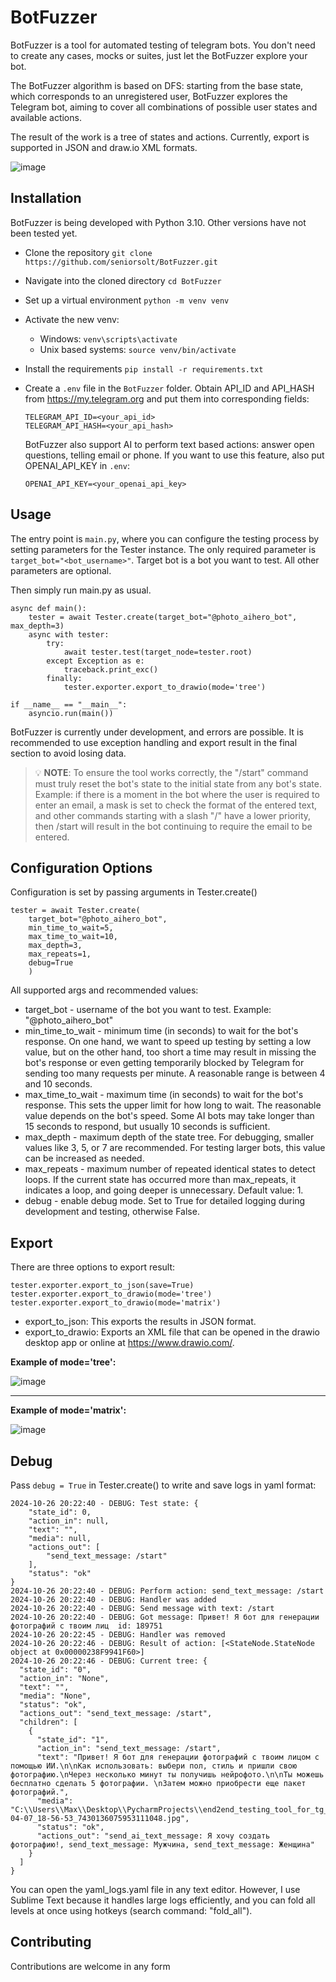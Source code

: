# BotFuzzer

BotFuzzer is a tool for automated testing of telegram bots. You don't need to create any cases, mocks or suites, 
just let the BotFuzzer explore your bot.

The BotFuzzer algorithm is based on DFS: starting from the base state, which corresponds to an unregistered user, BotFuzzer explores the Telegram bot, aiming to cover all combinations of possible user states and available actions.

The result of the work is a tree of states and actions. Currently, export is supported in JSON and draw.io XML formats.

![image](https://github.com/user-attachments/assets/f6b1b0dc-a692-4ff2-ba5b-79f591b7b722)



## Installation

BotFuzzer is being developed with Python 3.10. Other versions have not been tested yet.

- Clone the repository `git clone https://github.com/seniorsolt/BotFuzzer.git`
- Navigate into the cloned directory `cd BotFuzzer`
- Set up a virtual environment `python -m venv venv`
- Activate the new venv:
    - Windows: `venv\scripts\activate`
    - Unix based systems: `source venv/bin/activate`
- Install the requirements `pip install -r requirements.txt`

- Create a `.env` file in the `BotFuzzer` folder. Obtain API_ID and API_HASH from https://my.telegram.org and put them into corresponding fields:

  ```
  TELEGRAM_API_ID=<your_api_id>
  TELEGRAM_API_HASH=<your_api_hash>
  ```
  
  BotFuzzer also support AI to perform text based actions: answer open questions, telling email or phone.
  If you want to use this feature, also put OPENAI_API_KEY in `.env`:

  ```
  OPENAI_API_KEY=<your_openai_api_key>
  ```
  
## Usage

The entry point is `main.py`, where you can configure the testing process by setting parameters for the Tester instance. The only required parameter is `target_bot="<bot_username>"`. Target bot is a bot you want to test. All other parameters are optional.

Then simply run main.py as usual.

```
async def main():
    tester = await Tester.create(target_bot="@photo_aihero_bot", max_depth=3)
    async with tester:
        try:
            await tester.test(target_node=tester.root)
        except Exception as e:
            traceback.print_exc()
        finally:
            tester.exporter.export_to_drawio(mode='tree')

if __name__ == "__main__":
    asyncio.run(main())
```

 BotFuzzer is currently under development, and errors are possible. 
 It is recommended to use exception handling and export result in the final section to avoid losing data.

> 💡 **NOTE**: To ensure the tool works correctly, the "/start" command must truly reset the bot's state to the initial state from any bot's state. Example: if there is a moment in the bot where the user is required to enter an email, a mask is set to check the format of the entered text, and other commands starting with a slash "/" have a lower priority, then /start will result in the bot continuing to require the email to be entered.

## Configuration Options

Configuration is set by passing arguments in Tester.create()
```
tester = await Tester.create(
    target_bot="@photo_aihero_bot",
    min_time_to_wait=5,
    max_time_to_wait=10,
    max_depth=3,
    max_repeats=1,
    debug=True
    )
```

All supported args and recommended values:
* target_bot - username of the bot you want to test. Example: "@photo_aihero_bot"
* min_time_to_wait - minimum time (in seconds) to wait for the bot's response. On one hand, we want to speed up testing by setting a low value, but on the other hand, too short a time may result in missing the bot's response or even getting temporarily blocked by Telegram for sending too many requests per minute. A reasonable range is between 4 and 10 seconds.
* max_time_to_wait - maximum time (in seconds) to wait for the bot's response. This sets the upper limit for how long to wait. The reasonable value depends on the bot's speed. Some AI bots may take longer than 15 seconds to respond, but usually 10 seconds is sufficient.
* max_depth - maximum depth of the state tree. For debugging, smaller values like 3, 5, or 7 are recommended. For testing larger bots, this value can be increased as needed.
* max_repeats - maximum number of repeated identical states to detect loops. If the current state has occurred more than max_repeats, it indicates a loop, and going deeper is unnecessary. Default value: 1.
* debug - enable debug mode. Set to True for detailed logging during development and testing, otherwise False.

## Export

There are three options to export result:

```
tester.exporter.export_to_json(save=True)
tester.exporter.export_to_drawio(mode='tree')
tester.exporter.export_to_drawio(mode='matrix')
```

* export_to_json: This exports the results in JSON format.
* export_to_drawio: Exports an XML file that can be opened in the drawio desktop app or online at https://www.drawio.com/.

**Example of mode='tree':**

![image](https://github.com/user-attachments/assets/63386c3f-b260-4efb-aa93-f232fc9b5688)

___

**Example of mode='matrix':**

![image](https://github.com/user-attachments/assets/9cc8b039-71f2-4ac1-921e-c3e07ea76ed4)



## Debug

Pass ```debug = True``` in Tester.create() to write and save logs in yaml format:
```
2024-10-26 20:22:40 - DEBUG: Test state: {
    "state_id": 0,
    "action_in": null,
    "text": "",
    "media": null,
    "actions_out": [
        "send_text_message: /start"
    ],
    "status": "ok"
}
2024-10-26 20:22:40 - DEBUG: Perform action: send_text_message: /start
2024-10-26 20:22:40 - DEBUG: Handler was added
2024-10-26 20:22:40 - DEBUG: Send message with text: /start
2024-10-26 20:22:40 - DEBUG: Got message: Привет! Я бот для генерации фотографий с твоим лиц  id: 189751
2024-10-26 20:22:45 - DEBUG: Handler was removed
2024-10-26 20:22:46 - DEBUG: Result of action: [<StateNode.StateNode object at 0x00000238F9941F60>]
2024-10-26 20:22:46 - DEBUG: Current tree: {
  "state_id": "0",
  "action_in": "None",
  "text": "",
  "media": "None",
  "status": "ok",
  "actions_out": "send_text_message: /start",
  "children": [
    {
      "state_id": "1",
      "action_in": "send_text_message: /start",
      "text": "Привет! Я бот для генерации фотографий с твоим лицом с помощью ИИ.\n\nКак использовать: выбери пол, стиль и пришли свою фотографию.\nЧерез несколько минут ты получишь нейрофото.\n\nТы можешь бесплатно сделать 5 фотографии. \nЗатем можно приобрести еще пакет фотографий.",
      "media": "C:\\Users\\Max\\Desktop\\PycharmProjects\\end2end_testing_tool_for_tg_bots\\BotFuzzer\\downloads\\photo_2024-04-07_18-56-53_7430136075953111048.jpg",
      "status": "ok",
      "actions_out": "send_ai_text_message: Я хочу создать фотографию!, send_text_message: Мужчина, send_text_message: Женщина"
    }
  ]
}
```

You can open the yaml_logs.yaml file in any text editor.
However, I use Sublime Text because it handles large logs efficiently, and you can fold all levels at once using hotkeys (search command: "fold_all").

## Contributing

Contributions are welcome in any form
